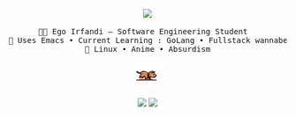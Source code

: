 <div align="center">
  <img src="https://readme-typing-svg.demolab.com?font=Inconsolata&weight=500&size=50&duration=4000&pause=100&color=58A6FF&center=true&vCenter=true&multiline=true&repeat=false&random=false&width=1300&height=140&lines=Hello;I'm+a+anime+girl+wannabe" width="700" />
  <pre>👨‍💻 Ego Irfandi — Software Engineering Student  
🧠 Uses Emacs • Current Learning : GoLang • Fullstack wannabe
🐧 Linux • Anime • Absurdism</pre>

  
   <!--
  [![My Skills](https://skillicons.dev/icons?i=html,css,js,laravel,nodejs,react)](https://nyuki.vercel.app/)
  <br>
  [![My Skills](https://skillicons.dev/icons?i=neovim,typescript,express,bun,mysql,postgresql)](https://nyuki.vercel.app/)  
   
   -->

  <img src="cat.gif" width="50"/>

  [![](https://img.shields.io/badge/linkedin-0a66c2)](https://www.linkedin.com/in/ego-irfandi-894580272/)
  [![](https://img.shields.io/badge/facebook-6364ff)](https://web.facebook.com/profile.php?id=100022535239857)
</div>
